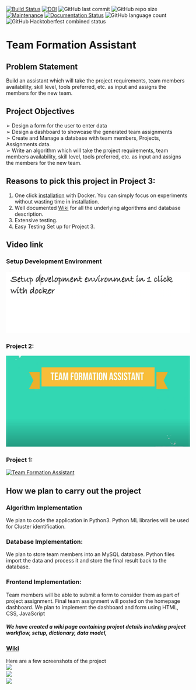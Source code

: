 [![Build Status](https://travis-ci.org/AmitMandliya/TeamFormationAssistant.svg?branch=master)](https://travis-ci.org/AmitMandliya/TeamFormationAssistant)
[![DOI](https://zenodo.org/badge/DOI/10.5281/zenodo.8475.svg)](https://doi.org/10.5281/zenodo.8475)
![GitHub last commit](https://img.shields.io/github/last-commit/AmitMandliya/TeamFormationAssistant)
![GitHub repo size](https://img.shields.io/github/repo-size/AmitMandliya/TeamFormationAssistant)
[![Maintenance](https://img.shields.io/badge/Maintained%3F-yes-green.svg)](https://GitHub.com/Naereen/StrapDown.js/graphs/commit-activity)
[![Documentation Status](https://readthedocs.org/projects/ansicolortags/badge/?version=latest)](http://ansicolortags.readthedocs.io/?badge=latest)
![GitHub language count](https://img.shields.io/github/languages/count/AmitMandliya/TeamFormationAssistant?style=flat-square)
![GitHub Hacktoberfest combined status](https://img.shields.io/github/hacktoberfest/2020/AmitMandliya/TeamFormationAssistant)

# Team Formation Assistant

## Problem Statement              
Build an assistant which will take the project requirements, team members
availability, skill level, tools preferred, etc. as input and assigns the members for
the new team.
<br/>

## Project Objectives

➢ Design a form for the user to enter data<br/>
➢ Design a dashboard to showcase the generated team assignments<br/>
➢ Create and Manage a database with team members, Projects, Assignments
data.<br/>
➢ Write an algorithm which will take the project requirements, team
members availability, skill level, tools preferred, etc. as input and assigns
the members for the new team.<br/>

## Reasons to pick this project in Project 3:
1. One click [installation](https://github.com/AmitMandliya/TeamFormationAssistant/wiki/Setting-Up-Development-Environment) with Docker. You can simply focus on experiments without wasting time in installation.
2. Well documented [Wiki](https://github.com/AmitMandliya/TeamFormationAssistant/wiki) for all the underlying algorithms and database description.
3. Extensive testing.
4. Easy Testing Set up for Project 3.

## Video link

### Setup Development Environment

[![Development Environment Setup](https://github.com/AmitMandliya/TeamFormationAssistant/blob/master/images/DevelopmentEnv.png)](https://youtu.be/h9s_frfAIPU)

### Project 2:

[![Team Formation Assistant Project 2](https://github.com/AmitMandliya/TeamFormationAssistant/blob/master/images/teamFormation.PNG)](https://www.youtube.com/watch?v=U7m2TXdxnak)

### Project 1:

[![Team Formation Assistant](https://github.com/lokesh45/TeamFormationAssistant/blob/master/Assistant.png)](https://www.youtube.com/watch?v=LmKjp3aQPEI&feature=youtu.be)

## How we plan to carry out the project

### Algorithm Implementation

We plan to code the application in Python3. Python ML libraries will be used for
Cluster identification.<br/>

### Database Implementation:

We plan to store team members into an MySQL database. Python files import the
data and process it and store the final result back to the database.<br/>

### Frontend Implementation:

Team members will be able to submit a form to consider them as part of project
assignment.
Final team assignment will posted on the homepage dashboard. We plan to
implement the dashboard and form using HTML, CSS, JavaScript

##### We have created a wiki page containing project details including project workflow, setup, dictionary, data model,

### [Wiki](https://github.com/lokesh45/TeamFormationAssistant/wiki)

Here are a few screenshots of the project<br>
![](https://github.com/lokesh45/TeamFormationAssistant/blob/master/ss1.jpeg)<br>
![](https://github.com/lokesh45/TeamFormationAssistant/blob/master/ss2.jpeg)<br>
![](https://github.com/lokesh45/TeamFormationAssistant/blob/master/ss3.jpeg)
